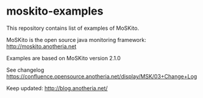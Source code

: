 moskito-examples
================

This repository contains list of examples of MoSKito.

MoSKito is the open source java monitoring framework: http://moskito.anotheria.net

Examples are based on MoSKito version 2.1.0

See changelog https://confluence.opensource.anotheria.net/display/MSK/03+Change+Log

Keep updated: http://blog.anotheria.net/

